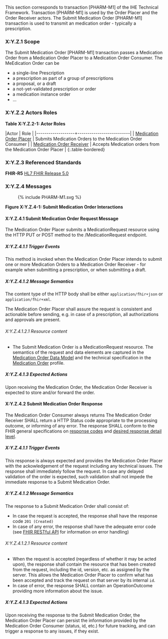This section corresponds to transaction [PHARM-M1] of the IHE Technical Framework. Transaction [PHARM-M1] is used by the Order Placer and the Order Receiver actors. The Submit Medication Order [PHARM-M1] transaction is used to transmit an medication order - typically a prescription.

### X:Y.Z.1 Scope

The Submit Medication Order [PHARM-M1] transaction passes a Medication Order from a Medication Order Placer to a Medication Order Consumer. The MeEdication Order can be 
* a single-line Prescription
* a prescription as part of a group of prescriptions
* a proposal, or a draft
* a not-yet-validated prescription or order
* a medication instance order
* ...

### X:Y.Z.2 Actors Roles

**Table X:Y.Z.2-1: Actor Roles**

|Actor | Role |
|-------------------+--------------------------|
| [Medication Order Placer](actors_and_transactions.html#order-placer)    | Submits Medication Orders to the Medication Order Consumer |
| [Medication Order Receiver](actors_and_transactions.html#order-receiver) | Accepts Medication orders from the Medication Order Placer |
{:.table-bordered}

### X:Y.Z.3 Referenced Standards

**FHIR-R5** [HL7 FHIR Release 5.0](http://www.hl7.org/FHIR/R5)

### X:Y.Z.4 Messages

<figure>
{% include PHARM-M1.svg %}
</figure>


**Figure X:Y.Z.4-1: Submit Medication Order Interactions**

#### X:Y.Z.4.1 Submit Medication Order Request Message
The Medication Order Placer submits a MedicationRequest resource using the HTTP PUT or POST method to the /MedicationRequest endpoint.

##### X:Y.Z.4.1.1 Trigger Events

This method is invoked when the Medication Order Placer intends to submit one or more Medication Orders to a Medication Order Receiver - for example when submitting a prescription, or when submitting a draft. 

##### X:Y.Z.4.1.2 Message Semantics

The content type of the HTTP body shall be either `application/fhir+json` or `application/fhir+xml`.

The Medication Order Placer shall assure the request is consistent and actionable before sending, e.g. in case of a prescription, all authorizations and approvals are present.  

###### X:Y.Z.4.1.2.1 Resource content

* The Submit Medication Order is a MedicationRequest resource.
The semantics of the request and data elements are captured in the [Medication Order Data Model](StructureDefinition-IHEMedicationOrderModel.html) and the technical specification in the [Medication Order](StructureDefinition-IHEMedicationOrder.html) profile.


##### X:Y.Z.4.1.3 Expected Actions
Upon receiving the Medication Order, the Medication Order Receiver is expected to store and/or forward the order.



#### X:Y.Z.4.2 Submit Medication Order Response
The Medication Order Consumer always returns 
The Medication Order Receiver SHALL return a HTTP Status code appropriate to the processing outcome, or informing of any error. 
The response SHALL conform to the FHIR general specifications on [response codes](https://build.fhir.org/http.html#Status-Codes) and [desired response detail level](https://build.fhir.org/http.html#ops). 

##### X:Y.Z.4.1.1 Trigger Events

This response is always expected and provides the Medication Order Placer with the ackowledgement of the request including any technical issues.
The response shall immediately follow the request.
In case any delayed validation of the order is expected, such validation shall not impede the immediate response to a Submit Medication Order.


##### X:Y.Z.4.1.2 Message Semantics

The response to a Submit Medication Order shall consist of:
* In case the request is accepted, the response shall have the response code `201 (Created)`
* In case of any error, the response shall have the adequate error code (see [FHIR RESTful API](https://hl7.org/fhir/R5/http.html) for information on error handling)


###### X:Y.Z.4.1.2.1 Resource content

* When the request is accepted (regardless of whether it may be acted upon), the response shall contain the resource that has been created from the request, including the id, version, etc. as assigned by the server. This allows the Medication Order Placer to confirm what has been accepted and track the request on that server by its internal `id`.
* In case of error, the response SHALL contain an OperationOutcome providing more information about the issue.

##### X:Y.Z.4.1.3 Expected Actions
Upon receiving the response to the Submit Medication Order, the Medication Order Placer can persist the information provided by the Medication Order Consumer (status, id, etc.) for future tracking, and can trigger a response to any issues, if they exist.